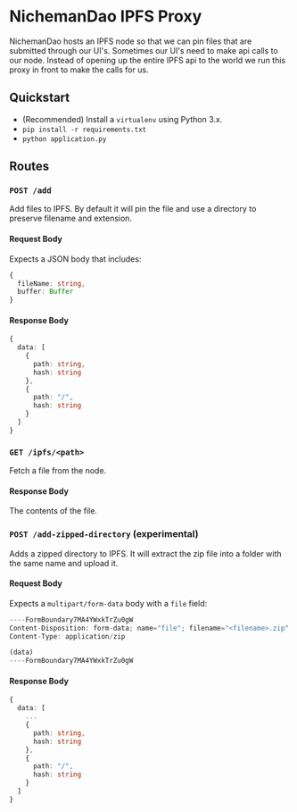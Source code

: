 # NichemanDao IPFS Proxy

NichemanDao hosts an IPFS node so that we can pin files that are submitted through our UI's.
Sometimes our UI's need to make api calls to our node. Instead of opening up the entire
IPFS api to the world we run this proxy in front to make the calls for us.

## Quickstart

- (Recommended) Install a `virtualenv` using Python 3.x.
- `pip install -r requirements.txt`
- `python application.py`

## Routes

### `POST /add`

Add files to IPFS. By default it will pin the file and use a directory to preserve filename and extension.

#### Request Body

Expects a JSON body that includes:

```typescript
{
  fileName: string,
  buffer: Buffer
}
```

#### Response Body

```typescript
{
  data: [
    {
      path: string,
      hash: string
    },
    {
      path: "/",
      hash: string
    }
  ]
}
```

### `GET /ipfs/<path>`

Fetch a file from the node.

#### Response Body

The contents of the file.


### `POST /add-zipped-directory` (experimental)

Adds a zipped directory to IPFS. It will extract the zip file into a folder with the same name and upload it.

#### Request Body

Expects a `multipart/form-data` body with a `file` field:

```typescript
----FormBoundary7MA4YWxkTrZu0gW
Content-Disposition: form-data; name="file"; filename="<filename>.zip"
Content-Type: application/zip

(data)
----FormBoundary7MA4YWxkTrZu0gW
```

#### Response Body

```typescript
{
  data: [
    ...
    {
      path: string,
      hash: string
    },
    {
      path: "/",
      hash: string
    }
  ]
}
```

